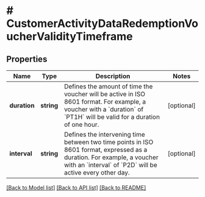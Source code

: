 # # CustomerActivityDataRedemptionVoucherValidityTimeframe

## Properties

Name | Type | Description | Notes
------------ | ------------- | ------------- | -------------
**duration** | **string** | Defines the amount of time the voucher will be active in ISO 8601 format. For example, a voucher with a &#x60;duration&#x60; of &#x60;PT1H&#x60; will be valid for a duration of one hour. | [optional]
**interval** | **string** | Defines the intervening time between two time points in ISO 8601 format, expressed as a duration. For example, a voucher with an &#x60;interval&#x60; of &#x60;P2D&#x60; will be active every other day. | [optional]

[[Back to Model list]](../../README.md#models) [[Back to API list]](../../README.md#endpoints) [[Back to README]](../../README.md)
